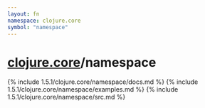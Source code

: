 ```yaml
---
layout: fn
namespace: clojure.core
symbol: "namespace"
---
```


# [clojure.core](../)/namespace

{% include 1.5.1/clojure.core/namespace/docs.md %}
{% include 1.5.1/clojure.core/namespace/examples.md %}
{% include 1.5.1/clojure.core/namespace/src.md %}

